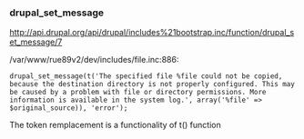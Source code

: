 ### drupal_set_message   
http://api.drupal.org/api/drupal/includes%21bootstrap.inc/function/drupal_set_message/7

/var/www/rue89v2/dev/includes/file.inc:886:     
```
drupal_set_message(t('The specified file %file could not be copied, because the destination directory is not properly configured. This may be caused by a problem with file or directory permissions. More information is available in the system log.', array('%file' => $original_source)), 'error');
```
The token remplacement is a functionality of t() function 
